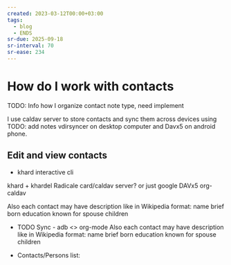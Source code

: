 ```yaml
---
created: 2023-03-12T00:00+03:00
tags:
  - blog
  - ENDS
sr-due: 2025-09-18
sr-interval: 70
sr-ease: 234
---
```


# How do I work with contacts

TODO: Info how I organize contact note type, need implement

I use caldav server to store contacts and sync them across devices using TODO: add notes vdirsyncer on desktop computer and Davx5 on android phone.

## Edit and view contacts

- khard interactive cli

khard + khardel Radicale card/caldav server? or just google DAVx5 org-caldav

Also each contact may have description like in Wikipedia format: name brief born education known for spouse children

- TODO Sync - adb <> org-mode Also each contact may have description like in Wikipedia format: name brief born education known for spouse children

- Contacts/Persons list:
